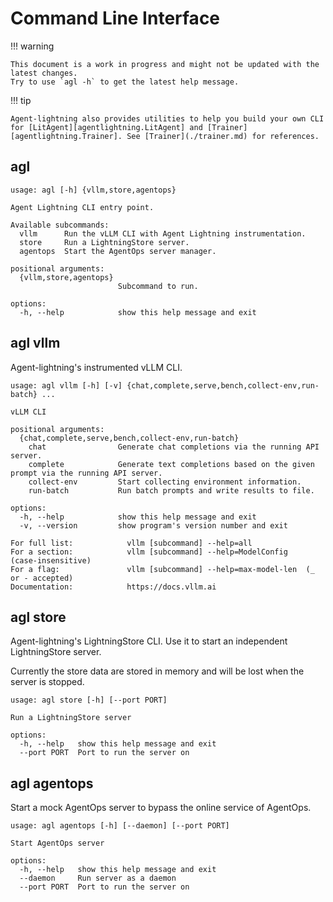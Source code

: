 # Command Line Interface

<!-- TODO: This document should be auto-generated. -->

!!! warning

    This document is a work in progress and might not be updated with the latest changes.
    Try to use `agl -h` to get the latest help message.

!!! tip

    Agent-lightning also provides utilities to help you build your own CLI for [LitAgent][agentlightning.LitAgent] and [Trainer][agentlightning.Trainer]. See [Trainer](./trainer.md) for references.

## agl

```text
usage: agl [-h] {vllm,store,agentops}

Agent Lightning CLI entry point.

Available subcommands:
  vllm      Run the vLLM CLI with Agent Lightning instrumentation.
  store     Run a LightningStore server.
  agentops  Start the AgentOps server manager.

positional arguments:
  {vllm,store,agentops}
                        Subcommand to run.

options:
  -h, --help            show this help message and exit
```

## agl vllm

Agent-lightning's instrumented vLLM CLI.

```text
usage: agl vllm [-h] [-v] {chat,complete,serve,bench,collect-env,run-batch} ...

vLLM CLI

positional arguments:
  {chat,complete,serve,bench,collect-env,run-batch}
    chat                Generate chat completions via the running API server.
    complete            Generate text completions based on the given prompt via the running API server.
    collect-env         Start collecting environment information.
    run-batch           Run batch prompts and write results to file.

options:
  -h, --help            show this help message and exit
  -v, --version         show program's version number and exit

For full list:            vllm [subcommand] --help=all
For a section:            vllm [subcommand] --help=ModelConfig    (case-insensitive)
For a flag:               vllm [subcommand] --help=max-model-len  (_ or - accepted)
Documentation:            https://docs.vllm.ai
```

## agl store

Agent-lightning's LightningStore CLI. Use it to start an independent LightningStore server.

Currently the store data are stored in memory and will be lost when the server is stopped.

```text
usage: agl store [-h] [--port PORT]

Run a LightningStore server

options:
  -h, --help   show this help message and exit
  --port PORT  Port to run the server on
```

## agl agentops

Start a mock AgentOps server to bypass the online service of AgentOps.

```text
usage: agl agentops [-h] [--daemon] [--port PORT]

Start AgentOps server

options:
  -h, --help   show this help message and exit
  --daemon     Run server as a daemon
  --port PORT  Port to run the server on
```
